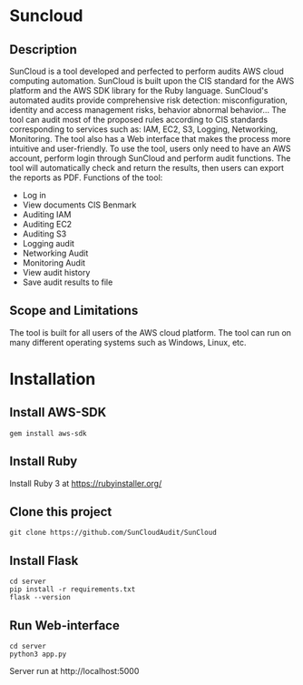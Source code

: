 # Suncloud
## Description
SunCloud is a tool developed and perfected to perform audits
AWS cloud computing automation. SunCloud is built upon the CIS standard for the AWS platform and the AWS SDK library for the Ruby language. SunCloud's automated audits provide comprehensive risk detection: misconfiguration, identity and access management risks, behavior
abnormal behavior… The tool can audit most of the proposed rules according to CIS standards corresponding to services such as: IAM, EC2, S3, Logging, Networking, Monitoring. The tool also has a Web interface that makes the process more intuitive and user-friendly. To use the tool, users only need to have an AWS account, perform login through SunCloud and perform audit functions. The tool will automatically check and return the results, then users can export the reports as PDF.
Functions of the tool:
- Log in
- View documents CIS Benmark
- Auditing IAM
- Auditing EC2
- Auditing S3
- Logging audit
- Networking Audit
- Monitoring Audit
- View audit history
- Save audit results to file
## Scope and Limitations
The tool is built for all users of the AWS cloud platform. The tool can run on many different operating systems such as Windows, Linux, etc.
# Installation
## Install AWS-SDK
```
gem install aws-sdk
```

## Install Ruby
Install Ruby 3 at  https://rubyinstaller.org/
## Clone this project
```
git clone https://github.com/SunCloudAudit/SunCloud
```
## Install Flask
```
cd server
pip install -r requirements.txt
flask --version
```
## Run Web-interface
```
cd server
python3 app.py
```
Server run at http://localhost:5000


